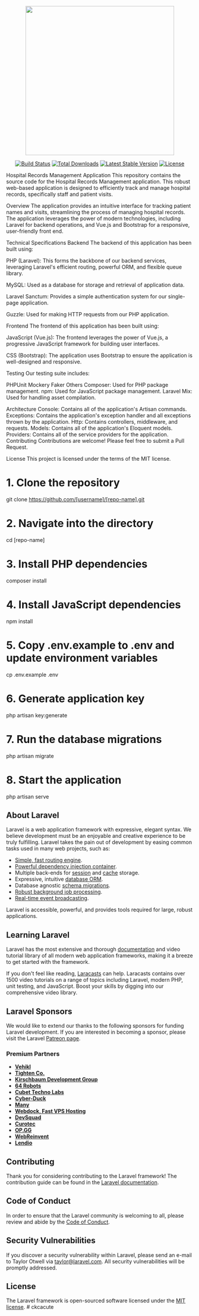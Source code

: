 <p align="center"><a href="https://laravel.com" target="_blank"><img src="https://raw.githubusercontent.com/laravel/art/master/logo-lockup/5%20SVG/2%20CMYK/1%20Full%20Color/laravel-logolockup-cmyk-red.svg" width="400"></a></p>

<p align="center">
<a href="https://travis-ci.org/laravel/framework"><img src="https://travis-ci.org/laravel/framework.svg" alt="Build Status"></a>
<a href="https://packagist.org/packages/laravel/framework"><img src="https://img.shields.io/packagist/dt/laravel/framework" alt="Total Downloads"></a>
<a href="https://packagist.org/packages/laravel/framework"><img src="https://img.shields.io/packagist/v/laravel/framework" alt="Latest Stable Version"></a>
<a href="https://packagist.org/packages/laravel/framework"><img src="https://img.shields.io/packagist/l/laravel/framework" alt="License"></a>
</p>

Hospital Records Management Application
This repository contains the source code for the Hospital Records Management application. This robust web-based application is designed to efficiently track and manage hospital records, specifically staff and patient visits.

Overview
The application provides an intuitive interface for tracking patient names and visits, streamlining the process of managing hospital records. The application leverages the power of modern technologies, including Laravel for backend operations, and Vue.js and Bootstrap for a responsive, user-friendly front end.

Technical Specifications
Backend
The backend of this application has been built using:

PHP (Laravel): This forms the backbone of our backend services, leveraging Laravel's efficient routing, powerful ORM, and flexible queue library.

MySQL: Used as a database for storage and retrieval of application data.

Laravel Sanctum: Provides a simple authentication system for our single-page application.

Guzzle: Used for making HTTP requests from our PHP application.

Frontend
The frontend of this application has been built using:

JavaScript (Vue.js): The frontend leverages the power of Vue.js, a progressive JavaScript framework for building user interfaces.

CSS (Bootstrap): The application uses Bootstrap to ensure the application is well-designed and responsive.

Testing
Our testing suite includes:

PHPUnit
Mockery
Faker
Others
Composer: Used for PHP package management.
npm: Used for JavaScript package management.
Laravel Mix: Used for handling asset compilation.

Architecture
Console: Contains all of the application's Artisan commands.
Exceptions: Contains the application's exception handler and all exceptions thrown by the application.
Http: Contains controllers, middleware, and requests.
Models: Contains all of the application's Eloquent models.
Providers: Contains all of the service providers for the application.
Contributing
Contributions are welcome! Please feel free to submit a Pull Request.

License
This project is licensed under the terms of the MIT license.

# 1. Clone the repository
git clone https://github.com/[username]/[repo-name].git

# 2. Navigate into the directory
cd [repo-name]

# 3. Install PHP dependencies
composer install

# 4. Install JavaScript dependencies
npm install

# 5. Copy .env.example to .env and update environment variables
cp .env.example .env

# 6. Generate application key
php artisan key:generate

# 7. Run the database migrations
php artisan migrate

# 8. Start the application
php artisan serve


## About Laravel

Laravel is a web application framework with expressive, elegant syntax. We believe development must be an enjoyable and creative experience to be truly fulfilling. Laravel takes the pain out of development by easing common tasks used in many web projects, such as:

- [Simple, fast routing engine](https://laravel.com/docs/routing).
- [Powerful dependency injection container](https://laravel.com/docs/container).
- Multiple back-ends for [session](https://laravel.com/docs/session) and [cache](https://laravel.com/docs/cache) storage.
- Expressive, intuitive [database ORM](https://laravel.com/docs/eloquent).
- Database agnostic [schema migrations](https://laravel.com/docs/migrations).
- [Robust background job processing](https://laravel.com/docs/queues).
- [Real-time event broadcasting](https://laravel.com/docs/broadcasting).

Laravel is accessible, powerful, and provides tools required for large, robust applications.

## Learning Laravel

Laravel has the most extensive and thorough [documentation](https://laravel.com/docs) and video tutorial library of all modern web application frameworks, making it a breeze to get started with the framework.

If you don't feel like reading, [Laracasts](https://laracasts.com) can help. Laracasts contains over 1500 video tutorials on a range of topics including Laravel, modern PHP, unit testing, and JavaScript. Boost your skills by digging into our comprehensive video library.

## Laravel Sponsors

We would like to extend our thanks to the following sponsors for funding Laravel development. If you are interested in becoming a sponsor, please visit the Laravel [Patreon page](https://patreon.com/taylorotwell).

### Premium Partners

- **[Vehikl](https://vehikl.com/)**
- **[Tighten Co.](https://tighten.co)**
- **[Kirschbaum Development Group](https://kirschbaumdevelopment.com)**
- **[64 Robots](https://64robots.com)**
- **[Cubet Techno Labs](https://cubettech.com)**
- **[Cyber-Duck](https://cyber-duck.co.uk)**
- **[Many](https://www.many.co.uk)**
- **[Webdock, Fast VPS Hosting](https://www.webdock.io/en)**
- **[DevSquad](https://devsquad.com)**
- **[Curotec](https://www.curotec.com/services/technologies/laravel/)**
- **[OP.GG](https://op.gg)**
- **[WebReinvent](https://webreinvent.com/?utm_source=laravel&utm_medium=github&utm_campaign=patreon-sponsors)**
- **[Lendio](https://lendio.com)**

## Contributing

Thank you for considering contributing to the Laravel framework! The contribution guide can be found in the [Laravel documentation](https://laravel.com/docs/contributions).

## Code of Conduct

In order to ensure that the Laravel community is welcoming to all, please review and abide by the [Code of Conduct](https://laravel.com/docs/contributions#code-of-conduct).

## Security Vulnerabilities

If you discover a security vulnerability within Laravel, please send an e-mail to Taylor Otwell via [taylor@laravel.com](mailto:taylor@laravel.com). All security vulnerabilities will be promptly addressed.

## License

The Laravel framework is open-sourced software licensed under the [MIT license](https://opensource.org/licenses/MIT).
#   c k c a c u t e 
 
 
